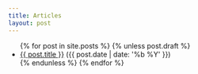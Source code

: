 ```yaml
---
title: Articles
layout: post
---
```


<ul>
  {% for post in site.posts %}
    {% unless post.draft %}
      <li>
        <a href='{{ post.url | prepend: site.baseurl | replace:'.html','' }}'>{{ post.title }}</a>
        ({{ post.date | date: '%b %Y' }})
      </li>
    {% endunless %}
  {% endfor %}
</ul>


